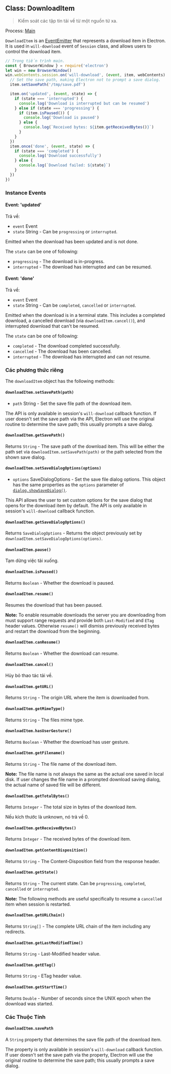 ## Class: DownloadItem

> Kiểm soát các tập tin tải về từ một nguồn từ xa.

Process: [Main](../glossary.md#main-process)

`DownloadItem` is an [EventEmitter][event-emitter] that represents a download item in Electron. It is used in `will-download` event of `Session` class, and allows users to control the download item.

```javascript
// Trong tiến trình main.
const { BrowserWindow } = require('electron')
let win = new BrowserWindow()
win.webContents.session.on('will-download', (event, item, webContents) => {
  // Set the save path, making Electron not to prompt a save dialog.
  item.setSavePath('/tmp/save.pdf')

  item.on('updated', (event, state) => {
    if (state === 'interrupted') {
      console.log('Download is interrupted but can be resumed')
    } else if (state === 'progressing') {
      if (item.isPaused()) {
        console.log('Download is paused')
      } else {
        console.log(`Received bytes: ${item.getReceivedBytes()}`)
      }
    }
  })
  item.once('done', (event, state) => {
    if (state === 'completed') {
      console.log('Download successfully')
    } else {
      console.log(`Download failed: ${state}`)
    }
  })
})
```

### Instance Events

#### Event: 'updated'

Trả về:

* `event` Event
* `state` String - Can be `progressing` or `interrupted`.

Emitted when the download has been updated and is not done.

The `state` can be one of following:

* `progressing` - The download is in-progress.
* `interrupted` - The download has interrupted and can be resumed.

#### Event: 'done'

Trả về:

* `event` Event
* `state` String - Can be `completed`, `cancelled` or `interrupted`.

Emitted when the download is in a terminal state. This includes a completed download, a cancelled download (via `downloadItem.cancel()`), and interrupted download that can't be resumed.

The `state` can be one of following:

* `completed` - The download completed successfully.
* `cancelled` - The download has been cancelled.
* `interrupted` - The download has interrupted and can not resume.

### Các phương thức riêng

The `downloadItem` object has the following methods:

#### `downloadItem.setSavePath(path)`

* `path` String - Set the save file path of the download item.

The API is only available in session's `will-download` callback function. If user doesn't set the save path via the API, Electron will use the original routine to determine the save path; this usually prompts a save dialog.

#### `downloadItem.getSavePath()`

Returns `String` - The save path of the download item. This will be either the path set via `downloadItem.setSavePath(path)` or the path selected from the shown save dialog.

#### `downloadItem.setSaveDialogOptions(options)`

* `options` SaveDialogOptions - Set the save file dialog options. This object has the same properties as the `options` parameter of [`dialog.showSaveDialog()`](dialog.md).

This API allows the user to set custom options for the save dialog that opens for the download item by default. The API is only available in session's `will-download` callback function.

#### `downloadItem.getSaveDialogOptions()`

Returns `SaveDialogOptions` - Returns the object previously set by `downloadItem.setSaveDialogOptions(options)`.

#### `downloadItem.pause()`

Tạm dừng việc tải xuống.

#### `downloadItem.isPaused()`

Returns `Boolean` - Whether the download is paused.

#### `downloadItem.resume()`

Resumes the download that has been paused.

**Note:** To enable resumable downloads the server you are downloading from must support range requests and provide both `Last-Modified` and `ETag` header values. Otherwise `resume()` will dismiss previously received bytes and restart the download from the beginning.

#### `downloadItem.canResume()`

Returns `Boolean` - Whether the download can resume.

#### `downloadItem.cancel()`

Hủy bỏ thao tác tải về.

#### `downloadItem.getURL()`

Returns `String` - The origin URL where the item is downloaded from.

#### `downloadItem.getMimeType()`

Returns `String` - The files mime type.

#### `downloadItem.hasUserGesture()`

Returns `Boolean` - Whether the download has user gesture.

#### `downloadItem.getFilename()`

Returns `String` - The file name of the download item.

**Note:** The file name is not always the same as the actual one saved in local disk. If user changes the file name in a prompted download saving dialog, the actual name of saved file will be different.

#### `downloadItem.getTotalBytes()`

Returns `Integer` - The total size in bytes of the download item.

Nếu kích thước là unknown, nó trả về 0.

#### `downloadItem.getReceivedBytes()`

Returns `Integer` - The received bytes of the download item.

#### `downloadItem.getContentDisposition()`

Returns `String` - The Content-Disposition field from the response header.

#### `downloadItem.getState()`

Returns `String` - The current state. Can be `progressing`, `completed`, `cancelled` or `interrupted`.

**Note:** The following methods are useful specifically to resume a `cancelled` item when session is restarted.

#### `downloadItem.getURLChain()`

Returns `String[]` - The complete URL chain of the item including any redirects.

#### `downloadItem.getLastModifiedTime()`

Returns `String` - Last-Modified header value.

#### `downloadItem.getETag()`

Returns `String` - ETag header value.

#### `downloadItem.getStartTime()`

Returns `Double` - Number of seconds since the UNIX epoch when the download was started.

### Các Thuộc Tính

#### `downloadItem.savePath`

A `String` property that determines the save file path of the download item.

The property is only available in session's `will-download` callback function. If user doesn't set the save path via the property, Electron will use the original routine to determine the save path; this usually prompts a save dialog.

[event-emitter]: https://nodejs.org/api/events.html#events_class_eventemitter
